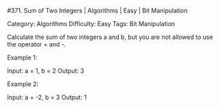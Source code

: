 #371. Sum of Two Integers | Algorithms | Easy | Bit Manipulation

Category: Algorithms
Difficulty: Easy
Tags: Bit Manipulation

Calculate the sum of two integers a and b, but you are not allowed to use the operator + and -.


Example 1:


Input: a = 1, b = 2
Output: 3



Example 2:


Input: a = -2, b = 3
Output: 1





